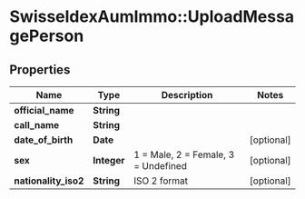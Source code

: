 # SwisseldexAumImmo::UploadMessagePerson

## Properties
Name | Type | Description | Notes
------------ | ------------- | ------------- | -------------
**official_name** | **String** |  | 
**call_name** | **String** |  | 
**date_of_birth** | **Date** |  | [optional] 
**sex** | **Integer** | 1 &#x3D; Male, 2 &#x3D; Female, 3 &#x3D; Undefined | [optional] 
**nationality_iso2** | **String** | ISO 2 format | [optional] 


